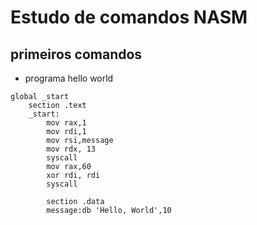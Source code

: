 # Estudo de comandos NASM
## primeiros comandos

* programa hello world

```assembly
global _start
    section .text
    _start:
        mov rax,1
        mov rdi,1
        mov rsi,message
        mov rdx, 13
        syscall
        mov rax,60
        xor rdi, rdi
        syscall

        section .data
        message:db 'Hello, World',10
```